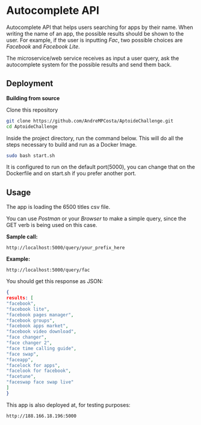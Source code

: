 # Autocomplete API

Autocomplete API that helps users searching for apps by
their name. When writing the name of an app, the possible results should be shown to
the user. For example, if the user is inputting *Fac*, two possible choices are
*Facebook* and *Facebook Lite*.

The microservice/web service receives as input a
user query, ask the autocomplete system for the possible results and send them back.


## Deployment

**Building from source**

Clone this repository
```bash
git clone https://github.com/AndreMPCosta/AptoideChallenge.git
cd AptoideChallenge
```

Inside the project directory, run the command below. This will do all the steps necessary to build and run as a Docker Image.
```bash
sudo bash start.sh
```

It is configured to run on the default port(5000), you can change that on the Dockerfile and on start.sh if you prefer another port.

## Usage
The app is loading the 6500 titles csv file. 

You can use *Postman* or your *Browser* to make a simple query, since the GET verb is being used on this case.

**Sample call:**
```
http://localhost:5000/query/your_prefix_here
```
**Example:**
```
http://localhost:5000/query/fac
```
You should get this response as JSON:
```json
{
results: [
"facebook",
"facebook lite",
"facebook pages manager",
"facebook groups",
"facebook apps market",
"facebook video download",
"face changer",
"face changer 2",
"face time calling guide",
"face swap",
"faceapp",
"facelock for apps",
"facelook for facebook",
"facetune",
"faceswap face swap live"
]
}
```

This app is also deployed at, for testing purposes:
```
http://188.166.18.196:5000
```
